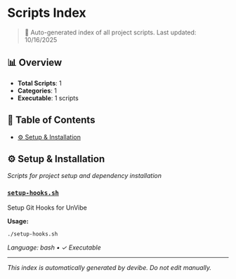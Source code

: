 # Scripts Index

> 🔧 Auto-generated index of all project scripts. Last updated: 10/16/2025

## 📊 Overview

- **Total Scripts**: 1
- **Categories**: 1
- **Executable**: 1 scripts

## 📑 Table of Contents

- [⚙️ Setup & Installation](#setup-installation)

## ⚙️ Setup & Installation

*Scripts for project setup and dependency installation*

### [`setup-hooks.sh`](setup-hooks.sh)
Setup Git Hooks for UnVibe

**Usage:**
```bash
./setup-hooks.sh
```

*Language: bash • ✓ Executable*

---

*This index is automatically generated by devibe. Do not edit manually.*

